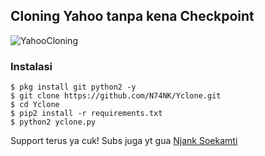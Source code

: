 ## Cloning Yahoo tanpa kena Checkpoint
![YahooCloning](https://raw.githubusercontent.com/N74NK/Yclone/master/thumb.png)
### Instalasi 
```
$ pkg install git python2 -y
$ git clone https://github.com/N74NK/Yclone.git
$ cd Yclone
$ pip2 install -r requirements.txt
$ python2 yclone.py
```
Support terus ya cuk!
Subs juga yt gua [Njank Soekamti](http://bit.ly/YtAdminTI3)
